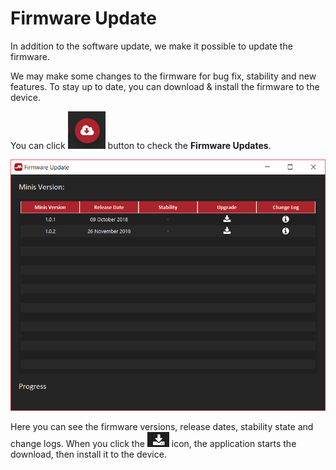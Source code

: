 # Firmware Update

In addition to the software update, we make it possible to update the firmware.

We may make some changes to the firmware for bug fix, stability and new features. To stay up to date, you can download & install the firmware to the device.

You can click ![](../../../../.gitbook/assets/image%20%282%29.png) button to check the **Firmware Updates**.

![](../../../../.gitbook/assets/image%20%2859%29.png)

Here you can see the firmware versions, release dates, stability state and change logs. When you click the ![](../../../../.gitbook/assets/image%20%2839%29.png) icon, the application starts the download, then install it to the device.

